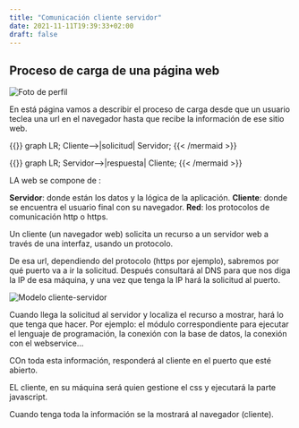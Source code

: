 ```yaml
---
title: "Comunicación cliente servidor"
date: 2021-11-11T19:39:33+02:00
draft: false
---
```

## Proceso de carga de una página web

![Foto de perfil](/images/pc.png)

En está página vamos a describir el proceso de carga desde que un usuario teclea una url en el navegador hasta que recibe la información de ese sitio web.


{{<mermaid align="left">}}
graph LR;
  Cliente-->|solicitud| Servidor;
{{< /mermaid >}}

{{<mermaid align="left">}}
graph LR;
  Servidor-->|respuesta| Cliente;
{{< /mermaid >}}

LA web se compone de :

**Servidor**: donde están los datos y la lógica de la aplicación.
**Cliente**: donde se encuentra el usuario final con su navegador.
**Red**: los protocolos de comunicación http o https.

Un cliente (un navegador web) solicita un recurso a un servidor web a través de una interfaz, usando un protocolo.

De esa url, dependiendo del protocolo (https por ejemplo), sabremos por qué puerto va a ir la solicitud.
Después consultará al DNS para que nos diga la IP de esa máquina, y una vez que tenga la IP hará la solicitud al puerto.

![Modelo cliente-servidor](/images/comunicacion1.jpeg)

Cuando llega la solicitud al servidor y localiza el recurso a mostrar, hará lo que tenga que hacer. Por ejemplo: el módulo correspondiente para ejecutar el lenguaje de programación, la conexión con la base de datos, la conexión con el webservice...

COn toda esta información, responderá al cliente en el puerto que esté abierto.

EL cliente, en su máquina será quien gestione el css y ejecutará la parte javascript.

Cuando tenga toda la información se la mostrará al navegador (cliente).


